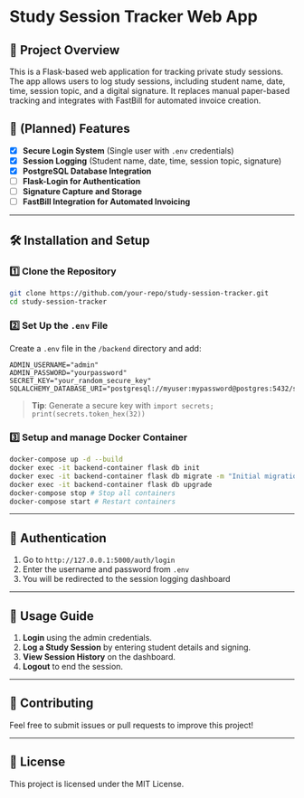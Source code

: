 # Study Session Tracker Web App

## 📌 Project Overview
This is a Flask-based web application for tracking private study sessions. The app allows users to log study sessions, including student name, date, time, session topic, and a digital signature. It replaces manual paper-based tracking and integrates with FastBill for automated invoice creation.

## 🚀 (Planned) Features
- [x] **Secure Login System** (Single user with `.env` credentials)
- [x] **Session Logging** (Student name, date, time, session topic, signature)
- [x] **PostgreSQL Database Integration**
- [ ] **Flask-Login for Authentication**
- [ ] **Signature Capture and Storage**
- [ ] **FastBill Integration for Automated Invoicing**

---

## 🛠 Installation and Setup

### **1️⃣ Clone the Repository**
```bash
git clone https://github.com/your-repo/study-session-tracker.git
cd study-session-tracker
```

### **2️⃣ Set Up the `.env` File**
Create a `.env` file in the `/backend` directory and add:
```
ADMIN_USERNAME="admin"
ADMIN_PASSWORD="yourpassword"
SECRET_KEY="your_random_secure_key"
SQLALCHEMY_DATABASE_URI="postgresql://myuser:mypassword@postgres:5432/study_sessions"
```
> **Tip**: Generate a secure key with `import secrets; print(secrets.token_hex(32))`

### **3️⃣ Setup and manage Docker Container**
```bash
docker-compose up -d --build
docker exec -it backend-container flask db init
docker exec -it backend-container flask db migrate -m "Initial migration"
docker exec -it backend-container flask db upgrade
docker-compose stop # Stop all containers
docker-compose start # Restart containers
```

---

## 🔐 Authentication
1. Go to `http://127.0.0.1:5000/auth/login`
2. Enter the username and password from `.env`
3. You will be redirected to the session logging dashboard

---

## 📄 Usage Guide
1. **Login** using the admin credentials.
2. **Log a Study Session** by entering student details and signing.
3. **View Session History** on the dashboard.
4. **Logout** to end the session.

---

## 🤝 Contributing
Feel free to submit issues or pull requests to improve this project!

---

## 📄 License
This project is licensed under the MIT License.

